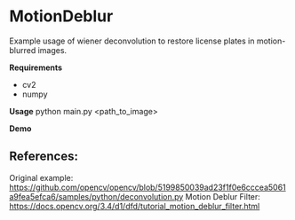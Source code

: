 # MotionDeblur
Example usage of wiener deconvolution to restore license plates in motion-blurred images.

**Requirements**
- cv2
- numpy

**Usage**
python main.py <path_to_image>

**Demo**
<img>


## References:
Original example: https://github.com/opencv/opencv/blob/5199850039ad23f1f0e6cccea5061a9fea5efca6/samples/python/deconvolution.py
Motion Deblur Filter: https://docs.opencv.org/3.4/d1/dfd/tutorial_motion_deblur_filter.html
